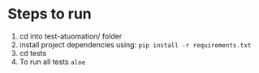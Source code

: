 # Steps to run

1. cd into test-atuomation/ folder
2. install project dependencies using: ```pip install -r requirements.txt```
3. cd tests
4. To run all tests ```aloe```